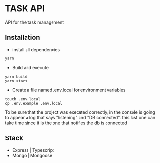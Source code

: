 # TASK API

API for the task management

## Installation

- install all dependencies

```
yarn
```

- Build and execute

```
yarn build
yarn start
```

- Create a file named .env.local for environment variables

```
touch .env.local
cp .env.example .env.local

```

To be sure that the project was executed correctly, in the console is going to appear a log that says "listening" and "DB connected". this last one can take time since it is the one that notifies the db is connected

## Stack

- Express | Typescript
- Mongo | Mongoose
